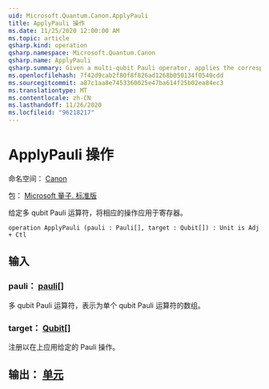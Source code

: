 ```yaml
---
uid: Microsoft.Quantum.Canon.ApplyPauli
title: ApplyPauli 操作
ms.date: 11/25/2020 12:00:00 AM
ms.topic: article
qsharp.kind: operation
qsharp.namespace: Microsoft.Quantum.Canon
qsharp.name: ApplyPauli
qsharp.summary: Given a multi-qubit Pauli operator, applies the corresponding operation to a register.
ms.openlocfilehash: 7f42d9cab2f80f8f826ad1268b050134f0540cdd
ms.sourcegitcommit: a87c1aa8e7453360025e47ba614f25b02ea84ec3
ms.translationtype: MT
ms.contentlocale: zh-CN
ms.lasthandoff: 11/26/2020
ms.locfileid: "96218217"
---
```

# <a name="applypauli-operation"></a>ApplyPauli 操作

命名空间： [Canon](xref:Microsoft.Quantum.Canon)

包： [Microsoft 量子. 标准版](https://nuget.org/packages/Microsoft.Quantum.Standard)


给定多 qubit Pauli 运算符，将相应的操作应用于寄存器。

```qsharp
operation ApplyPauli (pauli : Pauli[], target : Qubit[]) : Unit is Adj + Ctl
```


## <a name="input"></a>输入

### <a name="pauli--pauli"></a>pauli： [pauli](xref:microsoft.quantum.lang-ref.pauli)[]

多 qubit Pauli 运算符，表示为单个 qubit Pauli 运算符的数组。


### <a name="target--qubit"></a>target： [Qubit](xref:microsoft.quantum.lang-ref.qubit)[]

注册以在上应用给定的 Pauli 操作。



## <a name="output--unit"></a>输出： [单元](xref:microsoft.quantum.lang-ref.unit)

